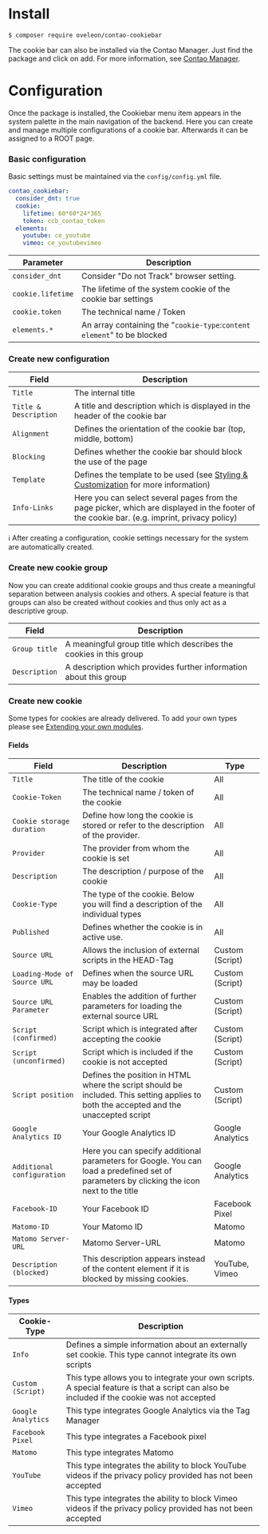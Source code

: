 # Install
```
$ composer require oveleon/contao-cookiebar
```

The cookie bar can also be installed via the Contao Manager. Just find the package and click on add. For more information, see [Contao Manager](https://docs.contao.org/manual/de/installation/erweiterungen-installieren/).

# Configuration
Once the package is installed, the Cookiebar menu item appears in the system palette in the main navigation of the backend. Here you can create and manage multiple configurations of a cookie bar. Afterwards it can be assigned to a ROOT page.

### Basic configuration
Basic settings must be maintained via the `config/config.yml` file.

```yaml
contao_cookiebar:
  consider_dnt: true
  cookie:
    lifetime: 60*60*24*365
    token: ccb_contao_token
  elements:
    youtube: ce_youtube
    vimeo: ce_youtubevimeo
```

Parameter | Description
---------- | -----------
`consider_dnt` | Consider "Do not Track" browser setting.
`cookie.lifetime` | The lifetime of the system cookie of the cookie bar settings
`cookie.token` | The technical name / Token
`elements.*` | An array containing the "`cookie-type`:`content element`" to be blocked

### Create new configuration

Field | Description
---------- | -----------
`Title` | The internal title
`Title & Description` | A title and description which is displayed in the header of the cookie bar
`Alignment` | Defines the orientation of the cookie bar (top, middle, bottom)
`Blocking` | Defines whether the cookie bar should block the use of the page
`Template` | Defines the template to be used (see [Styling & Customization](CUSTUMIZATION.md) for more information)
`Info-Links` | Here you can select several pages from the page picker, which are displayed in the footer of the cookie bar. (e.g. imprint, privacy policy)

ℹ After creating a configuration, cookie settings necessary for the system are automatically created.

### Create new cookie group
Now you can create additional cookie groups and thus create a meaningful separation between analysis cookies and others. A special feature is that groups can also be created without cookies and thus only act as a descriptive group.

Field | Description
---------- | -----------
`Group title` | A meaningful group title which describes the cookies in this group
`Description` | A description which provides further information about this group

### Create new cookie
Some types for cookies are already delivered. To add your own types please see [Extending your own modules](EXTENDING.md).

#### Fields
Field | Description | Type
---------- | ----------- | -----------
`Title` | The title of the cookie | All
`Cookie-Token` | The technical name / token of the cookie | All
`Cookie storage duration` | Define how long the cookie is stored or refer to the description of the provider. | All
`Provider` | The provider from whom the cookie is set | All
`Description` | The description / purpose of the cookie | All
`Cookie-Type` | The type of the cookie. Below you will find a description of the individual types | All
`Published` | Defines whether the cookie is in active use. | All
`Source URL` | Allows the inclusion of external scripts in the HEAD-Tag | Custom (Script)
`Loading-Mode of Source URL` | Defines when the source URL may be loaded | Custom (Script)
`Source URL Parameter` | Enables the addition of further parameters for loading the external source URL | Custom (Script)
`Script (confirmed)` | Script which is integrated after accepting the cookie | Custom (Script)
`Script (unconfirmed)` | Script which is included if the cookie is not accepted | Custom (Script)
`Script position` | Defines the position in HTML where the script should be included. This setting applies to both the accepted and the unaccepted script | Custom (Script)
`Google Analytics ID` | Your Google Analytics ID | Google Analytics
`Additional configuration` | Here you can specify additional parameters for Google. You can load a predefined set of parameters by clicking the icon next to the title | Google Analytics
`Facebook-ID` | Your Facebook ID | Facebook Pixel
`Matomo-ID` | Your Matomo ID | Matomo
`Matomo Server-URL` | Matomo Server-URL | Matomo
`Description (blocked)` | This description appears instead of the content element if it is blocked by missing cookies. | YouTube, Vimeo
 
#### Types
Cookie-Type | Description
---------- | -----------
`Info` | Defines a simple information about an externally set cookie. This type cannot integrate its own scripts
`Custom (Script)` | This type allows you to integrate your own scripts. A special feature is that a script can also be included if the cookie was not accepted
`Google Analytics` | This type integrates Google Analytics via the Tag Manager
`Facebook Pixel` | This type integrates a Facebook pixel
`Matomo` | This type integrates Matomo
`YouTube` | This type integrates the ability to block YouTube videos if the privacy policy provided has not been accepted
`Vimeo` | This type integrates the ability to block Vimeo videos if the privacy policy provided has not been accepted
